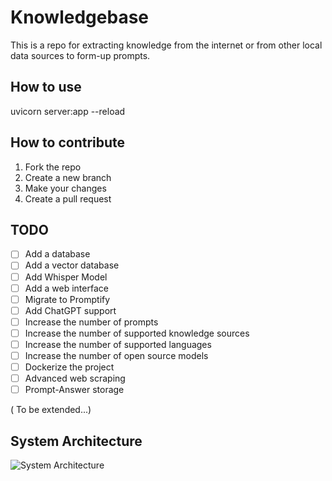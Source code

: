 <!-- Use the context of other files to complete here -->
# Knowledgebase 

This is a repo for extracting knowledge from the internet or from other local data sources to form-up prompts.

## How to use
uvicorn server:app --reload

## How to contribute
1. Fork the repo
2. Create a new branch
3. Make your changes
4. Create a pull request

## TODO
- [ ] Add a database
- [ ] Add a vector database
- [ ] Add Whisper Model
- [ ] Add a web interface
- [ ] Migrate to Promptify
- [ ] Add ChatGPT support
- [ ] Increase the number of prompts
- [ ] Increase the number of supported knowledge sources
- [ ] Increase the number of supported languages
- [ ] Increase the number of open source models
- [ ] Dockerize the project
- [ ] Advanced web scraping
- [ ] Prompt-Answer storage

( To be extended...)

## System Architecture

![System Architecture](/knowledgebase/public/Knowledge-ex.png)
